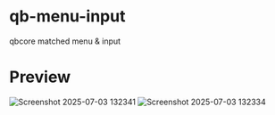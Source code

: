 # qb-menu-input
qbcore matched menu &amp; input

# Preview

![Screenshot 2025-07-03 132341](https://github.com/user-attachments/assets/6a603474-da1f-4d93-b12f-55e970a4f10c)
![Screenshot 2025-07-03 132334](https://github.com/user-attachments/assets/aad92b09-b930-4396-88ee-9a7b4065d24c)

